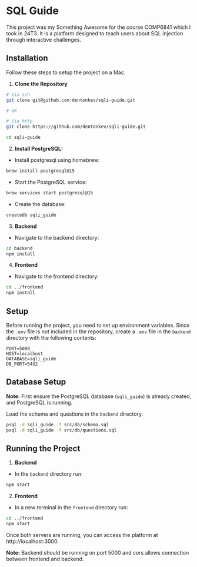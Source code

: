 # SQL Guide

This project was my Something Awesome for the course COMP6841 which I took in 24T3. It is a platform designed to teach users about SQL injection through interactive challenges. 

## Installation
Follow these steps to setup the project on a Mac.

1. **Clone the Repository**
```bash
# Via ssh 
git clone git@github.com:dentonkev/sqli-guide.git

# OR 

# Via http
git clone https://github.com/dentonkev/sqli-guide.git

cd sqli-guide
```
2. **Install PostgreSQL:**

- Install postgresql using homebrew:
```bash
brew install postgresql@15
```

- Start the PostgreSQL service:
```bash
brew services start postgresql@15
```

- Create the database:
```bash
createdb sqli_guide
```

3. **Backend**
- Navigate to the backend directory:
```bash
cd backend
npm install
```

4. **Frontend**
- Navigate to the frontend directory:
```bash
cd ../frontend
npm install
``` 

## Setup
Before running the project, you need to set up environment variables. Since the `.env` file is not included in the repository, create a `.env` file in the `backend` directory with the following contents:
```
PORT=5000
HOST=localhost
DATABASE=sqli_guide
DB_PORT=5432
```

## Database Setup
**Note:** First ensure the PostgreSQL database (`sqli_guide`) is already created, and PostgreSQL is running.

Load the schema and questions in the `backend` directory.
```bash
psql -d sqli_guide -f src/db/schema.sql
psql -d sqli_guide -f src/db/questions.sql
```

## Running the Project
1. **Backend**

- In the `backend` directory run:
```bash
npm start
```

2. **Frontend**

- In a new terminal in the `frontend` directory run:
```bash
cd ../frontend
npm start
```

Once both servers are running, you can access the platform at http://localhost:3000.

**Note:** Backend should be running on port 5000 and cors allows connection between frontend and backend. 